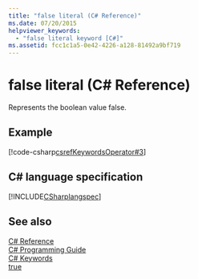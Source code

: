 ```yaml
---
title: "false literal (C# Reference)"
ms.date: 07/20/2015
helpviewer_keywords: 
  - "false literal keyword [C#]"
ms.assetid: fcc1c1a5-0e42-4226-a128-81492a9bf719
---
```

# false literal (C# Reference)

Represents the boolean value false.  

## Example

[!code-csharp[csrefKeywordsOperator#3](~/samples/snippets/csharp/VS_Snippets_VBCSharp/csrefKeywordsOperator/CS/csrefKeywordsOperators.cs#3)]

## C# language specification

[!INCLUDE[CSharplangspec](~/includes/csharplangspec-md.md)]  
  
## See also

[C# Reference](../../../csharp/language-reference/index.md)  
[C# Programming Guide](../../../csharp/programming-guide/index.md)  
[C# Keywords](../../../csharp/language-reference/keywords/index.md)  
[true](../../../csharp/language-reference/keywords/true.md)  